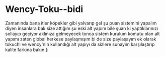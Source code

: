 # Wency-Toku--bidi
Zamanında bana itler köpekler gibi yalvarıp gel şu puan sistemini yapalım diyen insanlara bak size attığım şu eski alt yapım bile şuan ki yaptıklarınızı sollayıp geçiyor aklınıza gelmeyecek tonca sistem kurulum komutu olan alt yapımı zaten global herkese paylaşmışım bi de size paylaşayım ek olarak tokuchi ve wency'nin kullandığı alt yapıyı da sizlere sunayım karşılaştırıp kalite farkına bakın (:
